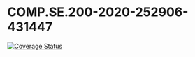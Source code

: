 # COMP.SE.200-2020-252906-431447

[![Coverage Status](https://coveralls.io/repos/github/mikitane/COMP.SE.200-2020-252906-431447/badge.svg?branch=coveralls-setup)](https://coveralls.io/github/mikitane/COMP.SE.200-2020-252906-431447?branch=coveralls-setup)